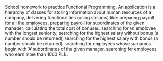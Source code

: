 School homework to practice Functional Programming. An application is a hierarchy of classes for storing information about human resources of a company, delivering functionalities (using streams) like:
preparing payroll for all the employees, preparing payroll for subordinates of the given manager, calculating the total cost of bonuses, searching for an employee with the longest seniority, searching for the highest salary without bonus (a number should be returned), searching for the highest salary with bonus (a number should be returned), searching for employees whose surnames begin with ‘A’ subordinates of the given
manager, searching for employees who earn more than 1000 PLN.
